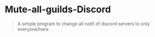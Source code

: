 # Mute-all-guilds-Discord


> A simple program to change all notif of discord servers to only everyone/here

